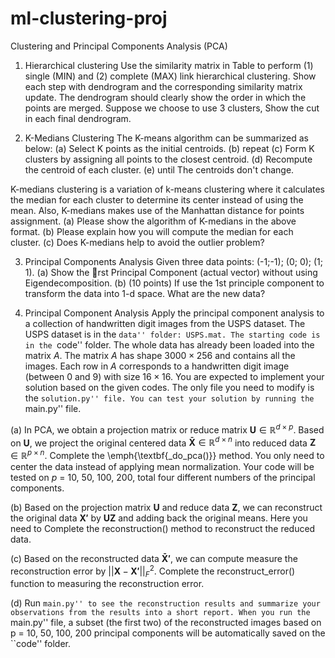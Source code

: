 # ml-clustering-proj
Clustering and Principal Components Analysis (PCA)

1. Hierarchical clustering
Use the similarity matrix in Table to perform
    (1) single (MIN) and (2) complete (MAX) link hierarchical
    clustering. Show each step with dendrogram and the
    corresponding similarity matrix update. The dendrogram should
    clearly show the order in which the points are merged.
    Suppose we choose to use 3 clusters, Show the cut in each
    final dendrogram.

2. K-Medians Clustering
The K-means algorithm can be summarized as below:
(a) Select K points as the initial centroids.
(b) repeat
(c)   Form K clusters by assigning all points to the closest centroid.
(d)   Recompute the centroid of each cluster.
(e) until The centroids don't change.

K-medians clustering is a variation of k-means clustering where it calculates the median for each
cluster to determine its center instead of using the mean. Also, K-medians makes use of the
Manhattan distance for points assignment.
(a) Please show the algorithm of K-medians in the above format.
(b) Please explain how you will compute the median for each cluster.
(c) Does K-medians help to avoid the outlier problem?

3. Principal Components Analysis
Given three data points: (-1;-1); (0; 0); (1; 1).
(a) Show the rst Principal Component (actual vector) without using Eigendecomposition.
(b) (10 points) If use the 1st principle component to transform the data into 1-d space. What are the new data?

4. Principal Component Analysis
    Apply the principal component analysis to a collection of handwritten digit images from the USPS dataset. The USPS dataset is in the ``data'' folder:
    USPS.mat. The starting code is in the ``code'' folder. The whole data has already been loaded into the matrix $A$. The
    matrix $A$ has shape $3000\times 256$ and contains all the
    images. Each row in $A$ corresponds to a handwritten digit
    image (between 0 and 9) with size $16\times 16$. You are
    expected to implement your solution based on the given codes.
    The only file you need to modify is the ``solution.py'' file.
    You can test your solution by running the ``main.py'' file.

(a) In PCA, we obtain a projection matrix or
    reduce matrix $\boldsymbol U \in \mathbb{R}^{d\times p}$.
    Based on $\boldsymbol U$, we project the original centered
    data $\boldsymbol{\bar{X}} \in \mathbb{R}^{d\times n}$ into
    reduced data $\boldsymbol{Z} \in \mathbb{R}^{p\times n}$.
    Complete the \emph{\textbf{\_do\_pca()}} method. You only
    need to center the data instead of applying mean
    normalization. Your code will be tested on $p$ = 10, 50, 100,
    200, total four different numbers of the principal
    components.

(b) Based on the projection matrix $\boldsymbol
    U$ and reduce data $\boldsymbol{Z}$, we can reconstruct the
    original data  $\boldsymbol{{X}'}$ by $\boldsymbol{U}
    \boldsymbol{Z}$ and adding back the original means. Here you
    need to  Complete the reconstruction() method
    to reconstruct the reduced data.

(c) Based on the reconstructed data $\boldsymbol{\bar{X}'}$, we can compute measure the reconstruction error by $||\boldsymbol X -
    \boldsymbol{{X}'}||^2_F$. Complete the reconstruct_error() function to measuring the reconstruction error.

(d) Run ``main.py'' to see the reconstruction
    results and summarize your observations from the results into
    a short report. When you run the ``main.py'' file, a subset
    (the first two) of the reconstructed images based on p = 10,
    50, 100, 200 principal components will be automatically saved
    on the ``code'' folder. 
